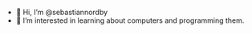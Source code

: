 - 👋 Hi, I’m @sebastiannordby
- 🧙 I’m interested in learning about computers and programming them.


